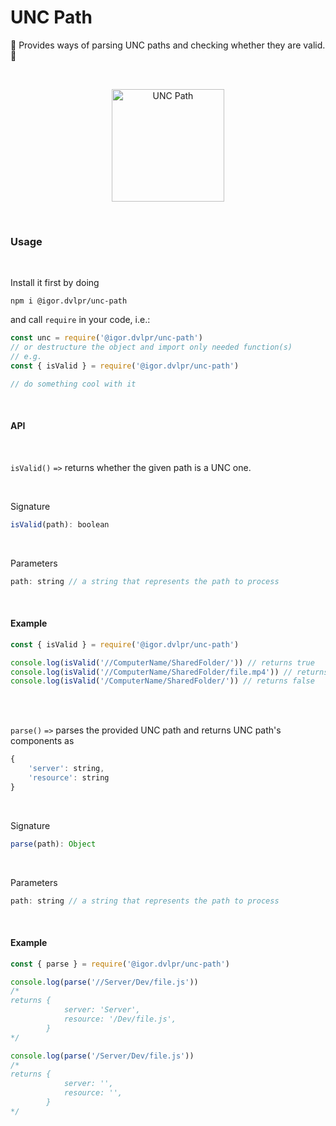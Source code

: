 # UNC Path

🥽 Provides ways of parsing UNC paths and checking whether they are valid. 🎱

<br>

<p align="center">
	<img src="https://github.com/igorskyflyer/npm-unc-path/raw/main/assets/unc-path.png" alt="UNC Path" width="180" height="180">
</p>

<br>

### Usage

<br>

Install it first by doing

```shell
npm i @igor.dvlpr/unc-path
```

and call `require` in your code, i.e.:

```js
const unc = require('@igor.dvlpr/unc-path')
// or destructure the object and import only needed function(s)
// e.g.
const { isValid } = require('@igor.dvlpr/unc-path')

// do something cool with it
```

<br>

#### API

<br>

`isValid()` `=>` returns whether the given path is a UNC one.

<br>

Signature

```js
isValid(path): boolean
```

<br>

Parameters

```js
path: string // a string that represents the path to process
```

<br>

#### Example

```js
const { isValid } = require('@igor.dvlpr/unc-path')

console.log(isValid('//ComputerName/SharedFolder/')) // returns true
console.log(isValid('//ComputerName/SharedFolder/file.mp4')) // returns true
console.log(isValid('/ComputerName/SharedFolder/')) // returns false
```

<br>
<br>

`parse()` `=>` parses the provided UNC path and returns UNC path's components as

```js
{
	'server': string,
	'resource': string
}
```

<br>

Signature

```js
parse(path): Object
```

<br>

Parameters

```js
path: string // a string that represents the path to process
```

<br>

#### Example

```js
const { parse } = require('@igor.dvlpr/unc-path')

console.log(parse('//Server/Dev/file.js'))
/*
returns {
      		server: 'Server',
        	resource: '/Dev/file.js',
      	}
*/

console.log(parse('/Server/Dev/file.js'))
/*
returns {
      		server: '',
       		resource: '',
      	}
*/
```

<br>
